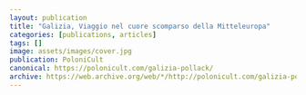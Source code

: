 ```yaml
---
layout: publication
title: "Galizia, Viaggio nel cuore scomparso della Mitteleuropa"
categories: [publications, articles]
tags: []
image: assets/images/cover.jpg
publication: PoloniCult
canonical: https://polonicult.com/galizia-pollack/
archive: https://web.archive.org/web/*/http://polonicult.com/galizia-pollack/
---
```

